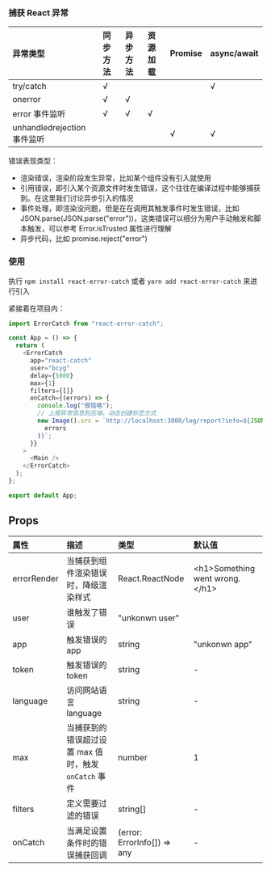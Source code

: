 ### 捕获 React 异常

| 异常类型                    | 同步方法 | 异步方法 | 资源加载 | Promise | async/await |
| :-------------------------- | :------- | :------- | :------- | :------ | :---------- |
| try/catch                   | √        |          |          |         | √           |
| onerror                     | √        | √        |          |         |             |
| error 事件监听              | √        | √        | √        |         |             |
| unhandledrejection 事件监听 |          |          |          | √       | √           |

错误表现类型：

- 渲染错误，渲染阶段发生异常，比如某个组件没有引入就使用
- 引用错误，即引入某个资源文件时发生错误，这个往往在编译过程中能够捕获到。在这里我们讨论异步引入的情况
- 事件处理，即渲染没问题，但是在在调用其触发事件时发生错误，比如 JSON.parse(JSON.parse("error"))，这类错误可以细分为用户手动触发和脚本触发，可以参考 Error.isTrusted 属性进行理解
- 异步代码，比如 promise.reject("error")

### 使用

执行 `npm install react-error-catch` 或者 `yarn add react-error-catch` 来进行引入

紧接着在项目内：

```javascript
import ErrorCatch from "react-error-catch";

const App = () => {
  return (
    <ErrorCatch
      app="react-catch"
      user="bcyg"
      delay={5000}
      max={1}
      filters={[]}
      onCatch={(errors) => {
        console.log("报错咯");
        // 上报异常信息到后端，动态创建标签方式
        new Image().src = `http://localhost:3000/log/report?info=${JSON.stringify(
          errors
        )}`;
      }}
    >
      <Main />
    </ErrorCatch>
  );
};

export default App;
```

## Props

| 属性        | 描述                                                 | 类型                        | 默认值                           |
| :---------- | :--------------------------------------------------- | :-------------------------- | :------------------------------- |
| errorRender | 当捕获到组件渲染错误时，降级渲染样式                 | React.ReactNode             | \<h1>Something went wrong.\</h1> |
| user        | 谁触发了错误                                         | "unkonwn user"              |                                  |
| app         | 触发错误的 app                                       | string                      | "unkonwn app"                    |
| token       | 触发错误的 token                                     | string                      | -                                |
| language    | 访问网站语言 language                                | string                      | -                                |
| max         | 当捕获到的错误超过设置 max 值时，触发 `onCatch` 事件 | number                      | 1                                |
| filters     | 定义需要过滤的错误                                   | string[]                    | -                                |
| onCatch     | 当满足设置条件时的错误捕获回调                       | (error: ErrorInfo[]) => any | -                                |
